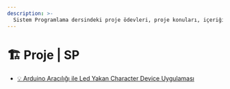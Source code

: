 ```yaml
---
description: >-
  Sistem Programlama dersindeki proje ödevleri, proje konuları, içeriği veya notları
---
```


# 🏗️ Proje \| SP

- [💡 Arduino Aracılığı ile Led Yakan Character Device Uygulaması](http://cemreguner.blogspot.com/2017/02/arduino-araclg-ile-led-yakan-character.html)
